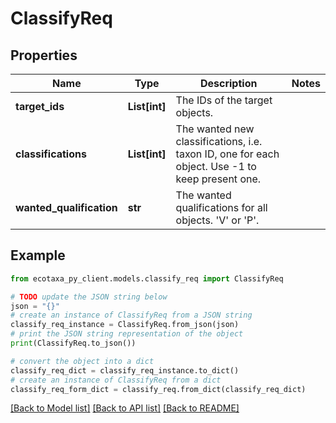 # ClassifyReq


## Properties

Name | Type | Description | Notes
------------ | ------------- | ------------- | -------------
**target_ids** | **List[int]** | The IDs of the target objects. | 
**classifications** | **List[int]** | The wanted new classifications, i.e. taxon ID, one for each object. Use -1 to keep present one. | 
**wanted_qualification** | **str** | The wanted qualifications for all objects. &#39;V&#39; or &#39;P&#39;. | 

## Example

```python
from ecotaxa_py_client.models.classify_req import ClassifyReq

# TODO update the JSON string below
json = "{}"
# create an instance of ClassifyReq from a JSON string
classify_req_instance = ClassifyReq.from_json(json)
# print the JSON string representation of the object
print(ClassifyReq.to_json())

# convert the object into a dict
classify_req_dict = classify_req_instance.to_dict()
# create an instance of ClassifyReq from a dict
classify_req_form_dict = classify_req.from_dict(classify_req_dict)
```
[[Back to Model list]](../README.md#documentation-for-models) [[Back to API list]](../README.md#documentation-for-api-endpoints) [[Back to README]](../README.md)


